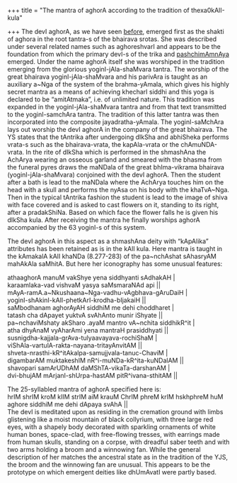 +++
title = "The mantra of aghorA according to the tradition of thexa0kAlI-kula"

+++
The devI aghorA, as we have seen
[before](https://manasataramgini.wordpress.com/2010/01/05/a-discursion-on-the-sanatkumariya-panchabrahma-siddha-shamkara-tantra-and-the-early-evolution-of-the-dakshinashaiva-system/),
emerged first as the shakti of aghora in the root tantra-s of the
bhairava srotas. She was described under several related names such as
aghoreshvarI and appears to be the foundation from which the primary
devI-s of the trika and
[pashchimAmnAya](https://manasataramgini.wordpress.com/2006/12/05/paschimamnayeshvari-and-shiva-of-the-shikha/)
emerged. Under the name aghorA itself she was worshiped in the tradition
emerging from the glorious yoginI-jAla-shaMvara tantra. The worship of
the great bhairava yoginI-jAla-shaMvara and his parivAra is taught as an
auxiliary a\~Nga of the system of the brahma-yAmala, which gives his
highly secret mantra as a means of achieving khecharI siddhi and this
yoga is declared to be “amitAtmaka”, i.e. of unlimited nature. This
tradition was expanded in the yoginI-jAla-shaMvara tantra and from that
text transmitted to the yoginI-samchAra tantra. The tradition of this
latter tantra was then incorporated into the composite
jayadratha-yAmala. The yoginI-saMchAra lays out worship the devI aghorA
in the company of the great bhairava. The YS states that the tAntrika
after undergoing dIkSha and abhiSheka performs vrata-s such as the
bhairava-vrata, the kapAla-vrata or the chAmuNDA-vrata. In the rite of
dIkSha which is performed in the shmashAna the AchArya wearing an
osseous garland and smeared with the bhasma from the funeral pyres draws
the maNDala of the great bhIma-vikrama bhairava (yoginI-jAla-shaMvara)
conjoined with the devI aghorA. Then the student after a bath is lead to
the maNDala where the AchArya touches him on the head with a skull and
performs the nyAsa on his body with the khaTvA\~Nga. Then in the typical
tAntrika fashion the student is lead to the image of shiva with face
covered and is asked to cast flowers on it, standing to its right, after
a pradakShiNa. Based on which face the flower falls he is given his
dIkSha kula. After receiving the mantra he finally worships aghorA
accompanied by the 63 yoginI-s of this system.

The devI aghorA in this aspect as a shmashAna deity with “kApAlika”
attributes has been retained as is in the kAlI kula. Here mantra is
taught in the kAmakalA kAlI khaNDa (8.277-283) of the pa\~nchAshat
sAhasryAM mahAkAla saMhitA. But here her iconography has some unusual
features:

athaaghorA manuM vakShye yena siddhyanti sAdhakAH |  
karaamlaka-vad vishvaM yasya saMsmaraNAd api ||  
mAyA-ramA.a\~Nkushaana\~Nga-vadhu-vAgbhava-gAruDaiH |  
yoginI-shAkinI-kAlI-phetkArI-krodha-bIjakaiH ||  
saMbodhanam aghorAyAH siddhiM me dehi choddharet |  
tatash cha dApayet yuktvA svAhAnto munir iShyate ||  
pa\~nchaviMshaty akSharo .ayaM mantro vA\~nchita siddhikR^it |  
atha dhyAnaM vyAharAmi yena mantraH prasiddhyati ||  
susnigdha-kajjala-grAva-tulyaavayava-rochiShaM |  
viShAla-vartulA-rakta-nayana-tritayAnvitAM ||  
shveta-nrasthi-kR^itAkalpa-samujjvala-tanuc-ChaviM |  
digambarAM muktakeshIM nR^i-muNDa-kR^ita-kuNDalAM ||  
shavopari samArUDhAM daMShTA-vikaTa-darshanAM |  
dvi-bhujAM mArjanI-shUrpa-hastAM pitR^ivana-sthitAM ||

The 25-syllabled mantra of aghorA specified here is:  
hrIM shrIM kroM klIM strIM aiM krauM ChrIM phreM krIM hskhphreM huM
aghore siddhiM me dehi dApaya svAhA ||  
The devI is meditated upon as residing in the cremation ground with
limbs glistening like a moist mountain of black collyrium, with three
large red eyes, with a shapely body decorated with sparkling ornaments
of white human bones, space-clad, with free-flowing tresses, with
earrings made from human skulls, standing on a corpse, with dreadful
saber teeth and with two arms holding a broom and a winnowing fan. While
the general description of her matches the ancestral state as in the
tradition of the YJS, the broom and the winnowing fan are unusual. This
appears to be the prototype on which emergent deities like dhUmAvatI
were partly based.
